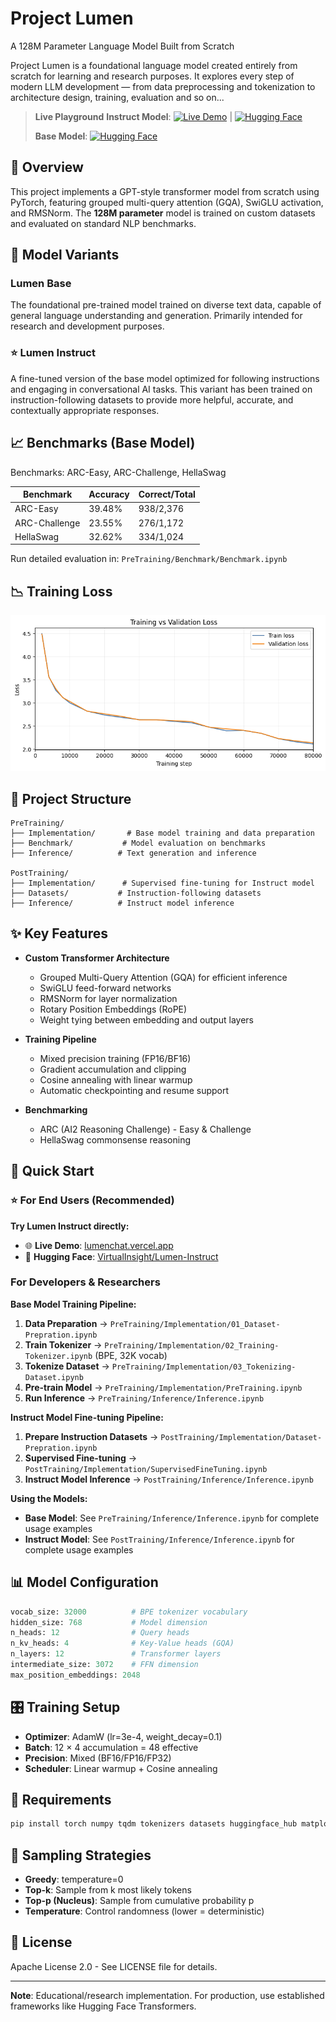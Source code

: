 # Project Lumen

A 128M Parameter Language Model Built from Scratch

Project Lumen is a foundational language model created entirely from scratch for learning and research purposes.
It explores every step of modern LLM development — from data preprocessing and tokenization to architecture design, training, evaluation and so on...

> **Live Playground**
> **Instruct Model**: [![Live Demo](https://img.shields.io/badge/Live_Demo-Vercel-black?logo=vercel)](https://lumenchat.vercel.app/) | [![Hugging Face](https://img.shields.io/badge/Instruct_Model-HuggingFace-green?logo=huggingface)](https://huggingface.co/spaces/VirtualInsight/Lumen-Instruct)
>
> **Base Model**: [![Hugging Face](https://img.shields.io/badge/Base_Model-HuggingFace-blue?logo=huggingface)](https://huggingface.co/spaces/VirtualInsight/LumenBase)


## 🎯 Overview

This project implements a GPT-style transformer model from scratch using PyTorch, featuring grouped multi-query attention (GQA), SwiGLU activation, and RMSNorm. The **128M parameter** model is trained on custom datasets and evaluated on standard NLP benchmarks.

## 🤖 Model Variants

### Lumen Base
The foundational pre-trained model trained on diverse text data, capable of general language understanding and generation. Primarily intended for research and development purposes.

### ⭐ Lumen Instruct
A fine-tuned version of the base model optimized for following instructions and engaging in conversational AI tasks. This variant has been trained on instruction-following datasets to provide more helpful, accurate, and contextually appropriate responses.


## 📈 Benchmarks (Base Model)

Benchmarks: ARC-Easy, ARC-Challenge, HellaSwag

| Benchmark | Accuracy | Correct/Total |
|-----------|----------|---------------|
| ARC-Easy | 39.48% | 938/2,376 |
| ARC-Challenge | 23.55% | 276/1,172 |
| HellaSwag | 32.62% | 334/1,024 |

Run detailed evaluation in: `PreTraining/Benchmark/Benchmark.ipynb`

## 📉 Training Loss

![Training Loss Curve](PreTraining/images/training_loss_curve.png)

## 📁 Project Structure

```
PreTraining/
├── Implementation/       # Base model training and data preparation
├── Benchmark/           # Model evaluation on benchmarks
├── Inference/          # Text generation and inference

PostTraining/
├── Implementation/      # Supervised fine-tuning for Instruct model
├── Datasets/           # Instruction-following datasets
├── Inference/          # Instruct model inference
```

## ✨ Key Features

- **Custom Transformer Architecture**
  - Grouped Multi-Query Attention (GQA) for efficient inference
  - SwiGLU feed-forward networks
  - RMSNorm for layer normalization
  - Rotary Position Embeddings (RoPE)
  - Weight tying between embedding and output layers

- **Training Pipeline**
  - Mixed precision training (FP16/BF16)
  - Gradient accumulation and clipping
  - Cosine annealing with linear warmup
  - Automatic checkpointing and resume support

- **Benchmarking**
  - ARC (AI2 Reasoning Challenge) - Easy & Challenge
  - HellaSwag commonsense reasoning

## 🚀 Quick Start

### ⭐ For End Users (Recommended)
**Try Lumen Instruct directly:**
- 🌐 **Live Demo**: [lumenchat.vercel.app](https://lumenchat.vercel.app/)
- 🤗 **Hugging Face**: [VirtualInsight/Lumen-Instruct](https://huggingface.co/spaces/VirtualInsight/Lumen-Instruct)

### For Developers & Researchers

**Base Model Training Pipeline:**
1. **Data Preparation** → `PreTraining/Implementation/01_Dataset-Prepration.ipynb`
2. **Train Tokenizer** → `PreTraining/Implementation/02_Training-Tokenizer.ipynb` (BPE, 32K vocab)
3. **Tokenize Dataset** → `PreTraining/Implementation/03_Tokenizing-Dataset.ipynb`
4. **Pre-train Model** → `PreTraining/Implementation/PreTraining.ipynb`
5. **Run Inference** → `PreTraining/Inference/Inference.ipynb`

**Instruct Model Fine-tuning Pipeline:**
1. **Prepare Instruction Datasets** → `PostTraining/Implementation/Dataset-Prepration.ipynb`
2. **Supervised Fine-tuning** → `PostTraining/Implementation/SupervisedFineTuning.ipynb`
3. **Instruct Model Inference** → `PostTraining/Inference/Inference.ipynb`

**Using the Models:**

- **Base Model**: See `PreTraining/Inference/Inference.ipynb` for complete usage examples
- **Instruct Model**: See `PostTraining/Inference/Inference.ipynb` for complete usage examples

## 📊 Model Configuration

```python
vocab_size: 32000          # BPE tokenizer vocabulary
hidden_size: 768           # Model dimension
n_heads: 12                # Query heads
n_kv_heads: 4              # Key-Value heads (GQA)
n_layers: 12               # Transformer layers
intermediate_size: 3072    # FFN dimension
max_position_embeddings: 2048
```

## 🎛️ Training Setup

- **Optimizer**: AdamW (lr=3e-4, weight_decay=0.1)
- **Batch**: 12 × 4 accumulation = 48 effective
- **Precision**: Mixed (BF16/FP16/FP32)
- **Scheduler**: Linear warmup + Cosine annealing


 

## 🔧 Requirements

```bash
pip install torch numpy tqdm tokenizers datasets huggingface_hub matplotlib
```

## 🎨 Sampling Strategies

- **Greedy**: temperature=0
- **Top-k**: Sample from k most likely tokens
- **Top-p (Nucleus)**: Sample from cumulative probability p
- **Temperature**: Control randomness (lower = deterministic)

## 📄 License

Apache License 2.0 - See LICENSE file for details.

---

**Note**: Educational/research implementation. For production, use established frameworks like Hugging Face Transformers.
